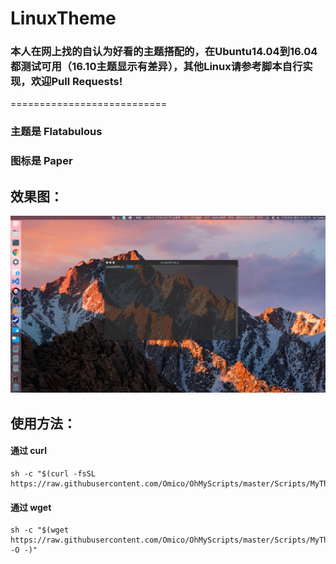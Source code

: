 # LinuxTheme

### 本人在网上找的自认为好看的主题搭配的，在Ubuntu14.04到16.04都测试可用（16.10主题显示有差异），其他Linux请参考脚本自行实现，欢迎Pull Requests!

===========================

### 主题是 Flatabulous
### 图标是 Paper

## 效果图：
![](screenshot.png)

## 使用方法：

#### 通过 curl

```shell
sh -c "$(curl -fsSL https://raw.githubusercontent.com/Omico/OhMyScripts/master/Scripts/MyThemes/MyThemes.sh)"
```

#### 通过 wget

```shell
sh -c "$(wget https://raw.githubusercontent.com/Omico/OhMyScripts/master/Scripts/MyThemes/MyThemes.sh -O -)"
```

